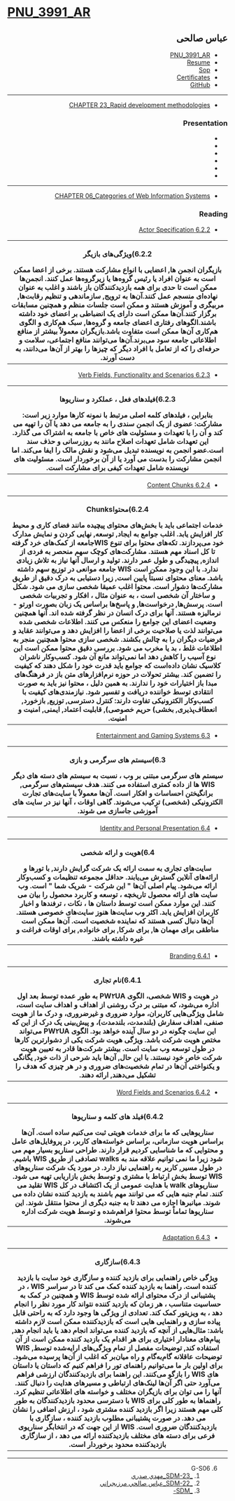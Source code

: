 # [PNU_3991_AR](https://github.com/salehiaccount/PNU_3991_AR)

<div dir="rtl">
    
## عباس صالحی 
- [PNU_3991_AR](https://github.com/salehiaccount/PNU_3991_AR)
- [Resume](https://soheilemail.github.io/ )
- [Sop](https://salehiaccount.github.io/Sop/)
- [Certificates]()
- [GitHub](https://github.com/salehiaccount)
    
------------------
- [CHAPTER 23_Rapid development methodologies]() 

### Presentation

- []()
- []()
- []()
- []()
- []()
- []()

----------------------------------------
- [CHAPTER 06_Categories of Web Information Systems]()

### Reading

- [6.2.2 Actor Specification]()

<table style="width:100%">
  <tr>
  <th >
 <p>6.2.2)ویژگی‌های بازیگر</p>
    بازیگران انجمن ها, اعضایی با انواع مشارکت هستند. برخی از اعضا ممکن است به عنوان افراد یا رئیس گروه‌ها یا زیرگروه‌ها عمل کنند. انجمن‌ها ممکن است تا حدی برای همه بازدیدکنندگان باز باشند و اغلب به عنوان نهاده‌ای منسجم عمل کنند.آن‌ها به ترویج, سازماندهی و تنظیم رقابت‌ها, مربیگری و آموزش هستند و ممکن است جلسات منظم و همچنین مسابقات برگزار کنند.آن‌ها ممکن است دارای یک انضباطی بر اعضای خود داشته باشند.الگوهای رفتاری اعضای جامعه و گروه‌ها, سبک هم‌کاری و الگوی هم‌کاری آن‌ها ممکن است متفاوت باشد.بازیگران معمولاً بیشتر از منافع اطلاعاتی جامعه سود می‌برند.آن‌ها می‌توانند منافع اجتماعی، سلامت و حرفه‌ای را که از تعامل با افراد دیگر که چیزها را بهتر از آن‌ها می‌دانند، به دست آورند.
</th >
  </tr>
   </table>
   
- [6.2.3 Verb Fields, Functionality and Scenarios]()

<table style="width:100%">
  <tr>
  <th >
 <p>6.2.3)فیلدهای فعل ، عملکرد و سناریوها</p>
    بنابراین ، فیلدهای کلمه اصلی مرتبط با نمونه کارها موارد زیر است: مشارکت: عضوی از یک انجمن سندی را به جامعه می دهد یا آن را تهیه می کند و آن را با تعهدات و مسئولیت های خاص با جامعه به اشتراک می گذارد. این تعهدات شامل تعهدات اصلاح مانند به روزرسانی و حذف سند است.عضو انجمن به نویسنده تبدیل می‌شود و نقش مالک را ایفا می‌کند. اما انجمن مشارکت را بدست می آورد یا از آن برخوردار است. مسئولیت های نویسنده شامل تعهدات کیفی برای مشارکت است.
</th >
  </tr>
   </table>

- [6.2.4 Content Chunks]()

<table style="width:100%">
  <tr>
  <th >
 <p>6.2.4)محتواChunks</p>
      خدمات اجتماعی باید با بخش‌های محتوای پیچیده مانند فضای کاری و محیط کار افزایش یابد. اغلب جوامع به ایجاد, توسعه, نهایی کردن و نمایش مدارک خود می‌پردازند. تکه‌های محتوا برای تنوع WISجامعه از کمک‌های خرد گرفته تا کل اسناد مهم هستند. مشارکت‌های کوچک سهم منحصر به فردی از اندازه, پیچیدگی و طول عمر دارند. تولید و ارسال آنها نیاز به تلاش زیادی ندارد. با این وجود ممکن است WIS جامعه موانعی در توزیع سهم داشته باشد. معنای محتوای نسبتاً پایین است, زیرا دستیابی به درک دقیق از طریق مشارکت‌ها دشوار است. محتوا اغلب عمیقا شخصی سازی می شود. شکل و ساختار آن شخصی است ، به عنوان مثال ، افکار و تجربیات شخصی است. پرسش‌ها, درخواست‌ها, و پاسخ‌ها براساس یک زبان بصورت اورتو - نرمالیزه هستند. آنها برای درک انسان در نظر گرفته شده اند. آنها همچنین وضعیت اعضای این جوامع را منعکس می کنند. اطلاعات شخصی شده می‌توانند لذت یا صلاحیت برخی از اعضا را افزایش دهد و می‌توانند عقاید و فرضیات دیگران را به چالش بکشند. شخصی سازی محتوا همچنین منجر به اطلاعات غلط ، بد یا مخرب می شود. بررسی دقیق محتوا ممکن است این نوع آسیب را کاهش دهد اما نمی‌تواند مانع آن شود. کسب‌وکار ناشران کلاسیک نشان داده‌است که جوامع باید قدرت خود را شکل دهند که کیفیت را تضمین کند. بیشتر تحولات در حوزه نرم‌افزارهای متن باز در فرهنگ‌های مبدا باز اختیارات خود را ندارند. به همین دلیل ، محتوا نیز باید به صورت انتقادی توسط خواننده دریافت و تفسیر شود. نیازمندی‌های کیفیت با کسب‌وکار الکترونیکی تفاوت دارند: کنترل دسترسی, توزیع, بازخورد, انعطاف‌پذیری, بخشی) حریم خصوصی), قابلیت اعتماد, ایمنی, امنیت و امنیت.
</th >
  </tr>
   </table>

- [6.3 Entertainment and Gaming Systems]()

<table style="width:100%">
  <tr>
  <th >
 <p>6.3)سیستم های سرگرمی و بازی</p>
      سیستم های سرگرمی مبتنی بر وب ، نسبت به سیستم های دسته های دیگر WIS ها از داده کمتری استفاده می کنند. هدف سیستم‌های سرگرمی, برانگیختن احساسات و افکار است. آن‌ها معمولاً با سایت‌های تجارت الکترونیکی (شخصی) ترکیب می‌شوند. گاهی اوقات ، آنها نیز در سایت های آموزشی جاسازی می شوند.
</th >
  </tr>
   </table>

- [6.4 Identity and Personal Presentation]()

<table style="width:100%">
  <tr>
  <th >
 <p>6.4)هویت و ارائه شخصی</p>
      سایت‌های تجاری به سمت ارائه یک شرکت گرایش دارند, با تورها و ارائه‌های آنلاین گسترش می‌یابند. حداقل مجموعه تنظیمات و کسب‌وکار ارائه می‌شود. پیام اصلی آن‌ها " این شرکت - شریک شما " است. وب سایت های ارائه محصول تاریخچه ، توسعه و کاربرد محصول را بیان می کنند. این موارد ممکن است توسط داستان ها ، نکات ، ترفندها و اخبار کاربران افزایش یابد. اکثر وب سایت‌ها هنوز سایت‌های خصوصی هستند. آن‌ها دنبال کسی هستند که نماینده شخصیت است. آن‌ها ممکن است مناطقی برای مهمان ها, برای شرکا, برای خانواده, برای اوقات فراغت و غیره داشته باشند.
</th >
  </tr>
   </table>

- [6.4.1 Branding]()

<table style="width:100%">
  <tr>
  <th >
 <p>6.4.1)نام تجاری</p>
      در هویت و WIS شخصی، الگوی PW۲UA به طور عمده توسط بعد اول اداره می‌شود، که مبتنی بر درک روشنی از اهداف و اهداف سایت است، شامل ویژگی‌هایی کاربران، موارد ضروری و غیرضروری، و  درک ما از هویت صنفی، اهداف سفارش (بلندمدت، بلندمدت)، و پیش‌بینی یک درک از این که این سایت چگونه در دو سال آینده خواهد بود. الگوی PW۲UA می‌تواند مختص هویت شرکت باشد. ویژگی هویت شرکت یکی از دشوارترین کارها در طول توسعه وب سایت است. بیشتر شرکت‌ها قادر به تعیین هویت شرکت خاص خود نیستند. با این حال, آن‌ها باید شرحی از ذات خود, یگانگی و یکنواختی آن‌ها در تمام شخصیت‌های ضروری و در هر چیزی که هدف را تشکیل می‌دهند, ارائه دهند.
</th >
  </tr>
   </table>

- [6.4.2 Word Fields and Scenarios]()

<table style="width:100%">
  <tr>
  <th >
 <p>6.4.2)فیلد های کلمه و سناریوها </p>
      سناریوهایی که ما برای خدمات هویتی ثبت می‌کنیم ساده است. آن‌ها براساس هویت سازمانی، براساس خواسته‌های کاربر، در پروفایل‌های عامل و محتوایی که ما شناسایی کردیم قرار دارند. طراحی سناریو بسیار مهم می شود زیرا ما نمی توانیم علاقه مند به walks تصادفی از طریق WIS باشیم. در طول مسیر, کاربر به راهنمایی نیاز دارد. در مورد یک شرکت سناریوهای WIS توسط بخش ارتباط با مشتری و توسط بخش بازاریابی تهیه می شود. سناریوهای walk با هدایت عمومی از یک اکتشاف در کل WIS تقلید می کنند. تمام جنبه هایی که می توانند مهم باشند به بازدید کننده نشان داده می شوند. میانبرها اجازه می دهند تا به جنبه دیگری از محتوا منتقل شوند. این سناریوها تماماً توسط محتوا فراهم‌شده و توسط هویت شرکت اداره می‌شوند.
</th >
  </tr>
   </table>

- [6.4.3 Adaptation]()

<table style="width:100%">
  <tr>
  <th >
 <p>6.4.3)سازگاری</p>
      ویژگی خاص راهنمایی برای بازدید کننده و سازگاری خود سایت با بازدید کننده است. راهنما به بازدید کننده کمک می کند تا در سراسر WIS ، در پشتیبانی از درک محتوای ارائه شده توسط WIS و همچنین در کمک به حساسیت متناسب ، هر زمان که بازدید کننده نتواند کار مورد نظر را انجام دهد ، به ویزیتور کمک کند. تعدادی از ویژگی ها وجود دارد که به راحتی قابل پیاده سازی و راهنمایی هایی است که بازدیدکننده ممکن است لازم داشته باشد: مثال‌هایی از آنچه که بازدید کننده می‌تواند انجام دهد یا باید انجام دهد, پیام‌های معنادار اختیاری برای هر اقدام یک بازدید کننده ممکن است از آن استفاده کند, توضیحات مفصل از تمام ویژگی‌های ارایه‌شده توسط, WIS توضیحات عاقلانه گام‌به‌گام و راه میان‌بر که اغلب از آن‌ها پرسیده می‌شود. برای اولین بار ما می‌توانیم راهنمای تور را فراهم کنیم که داستان یا داستان های WIS را بازگو می‌کنند. این راهنما برای بازدیدکنندگان ارزشی فراهم می‌آورد حتی اگر آن‌ها لینک‌های ارتباطی و مسیرهای هدایت را دنبال کنند. آنها را می توان برای بازیگران مختلف و خواسته های اطلاعاتی تنظیم کرد. راهنماها به طور کلی برای WIS با دسترسی محدود بازدیدکنندگان به طور کلی مهم هستند زیرا اگر بازدید کننده مشتری شود ، ارزش اضافی را نشان می دهد. در صورت پشتیبانی مطلوب بازدید کننده ، سازگاری با بازدیدکنندگان ضروری است. WIS از این جهت که در انتخابگر سناریوی فرعی برای دسته های مختلف بازدیدکننده ارائه می دهد ، از سازگاری بازدیدکننده محدود برخوردار است.
</th >
  </tr>
   </table>

-------------------
6. G-S06
    1. [_SDM-23_مهدي صدري](https://github.com/AliRazavi-edu/PNU_3991/tree/master/_MSc/SoftwareDevelopmentMethodologies/1115282_01/23_%D9%85%D9%87%D8%AF%D9%8A%20%D8%B5%D8%AF%D8%B1%D9%8A)    
    1. [_SDM-22_عباس صالحي مرزيجراني](https://github.com/AliRazavi-edu/PNU_3991/tree/master/_MSc/SoftwareDevelopmentMethodologies/1115282_01/22_%D8%B9%D8%A8%D8%A7%D8%B3%20%D8%B5%D8%A7%D9%84%D8%AD%D9%8A%20%D9%85%D8%B1%D8%B2%D9%8A%D8%AC%D8%B1%D8%A7%D9%86%D9%8A)    
    1. [_SDM-]()
</div>
